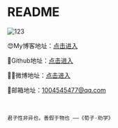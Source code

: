 # README

![123](https://luluvippic.oss-cn-beijing.aliyuncs.com/img/wxtx.gif)

😍My博客地址：[点击进入](https://aluluvip.github.io)

💎Github地址：[点击进入](https://github.com/aluluvip)

🙎‍♂️微博地址：[点击进入](https://weibo.com/u/2681023174)

📧邮箱地址：1004545477@qq.com

<br/>

```
君子性非异也，善假于物也 ——《荀子·劝学》
```

